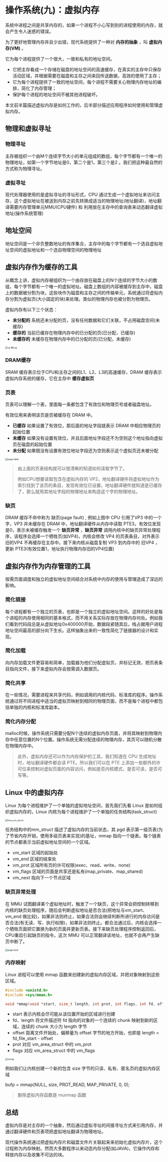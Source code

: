 # 操作系统(九)：虚拟内存

系统中进程之间是共享内存的，如果一个进程不小心写到别的进程使用的内存，就会产生令人迷惑的错误。

为了更好地管理内存并且少出错，现代系统提供了一种对 **内存的抽象** ，叫 **虚拟内存(VM)** 。

它为每个进程提供了一个很大，一致和私有的地址空间。

- 它把主存看成一个存储在磁盘的地址空间的高速缓存，在真实的主存中只保存活动区域，并根据需要在磁盘和主存之间来回传送数据，高效的使用了主存；
- 它为每个进程提供了一致的地址空间，每个进程不需要关心物理内存地址的编排，简化了内存管理；
- 保护每个进程的地址空间不被其他进程破坏。

本文前半篇描述虚拟内存是如何工作的，后半部分描述应用程序如何使用和管理虚拟内存。

## 物理和虚拟寻址

### 物理寻址

主存被组织一个由M个连续字节大小的单元组成的数组，每个字节都有一个唯一的物理地址，如第一个字节地址是0，第二个是1，第三个是2 。我们把这种最自然的方式称为物理寻址。

### 虚拟寻址

现代处理器使用的是虚拟寻址的寻址形式，CPU 通过生成一个虚拟地址来访问主存，这个虚拟地址在被送到内存之前先转换成适当的物理地址(地址翻译)，地址翻译需要内存管理单元MMU(CPU硬件) 和 利用放在主存中的查询表来动态翻译虚拟地址(操作系统管理)

## 地址空间

地址空间是一个非负整数地址的有序集合，主存中的每个字节都有一个选自虚拟地址空间的虚拟地址和一个选自物理空间的物理地址

## 虚拟内存作为缓存的工具

从概念上讲，虚拟内存被组织为一个由存放在磁盘上的N个连续的字节大小的数组，每个字节都有一个唯一的虚拟地址。磁盘上数组的内容被缓存到主存中，磁盘上的数据被分割为块，这些块作为磁盘和主存之间的传输单元，系统通过将虚拟内存分割为虚拟页(大小固定的块)来处理。类似的物理内存也被分割为物理页。

虚拟内存有以下三个状态：

- **未分配的** 系统还未分配的页，没有任何数据和它们关联，不占用磁盘空间(未缓存)
- **缓存的** 当前已缓存在物理内存中的已分配的页(已分配，已缓存)
- **未缓存的** 未缓存在物理内存中的已分配的页(已分配，未缓存)

<img src="http://qiniu.itliusir.com/vp_pp.png" alt="vp &amp;&amp; pp" style="zoom:50%;" />

### DRAM缓存

SRAM 缓存表示位于CPU和主存之间的L1、L2、L3的高速缓存，DRAM 缓存表示虚拟内存系统的缓存，它在主存中 **缓存虚拟页** 

### 页表

页表可以理解一个表，里面每一条都包含了有效位和物理页号或者磁盘地址。

有效位用来表明该页是否被缓存在 DRAM 中。

- **已缓存** 如果设置了有效位，那后面的地址字段就表示 DRAM 中相应物理页的起始位置
- **未缓存** 如果没有设置有效位，并且后面地址字段还不为空则这个地址指向虚拟页在磁盘的起始位置
- **未分配** 如果既没有设置有效位地址字段还为空则表示这个虚拟页还未被分配

<img src="http://qiniu.itliusir.com/page_table.png" alt="page table" style="zoom:50%;" />

> 由上面的页表结构就可以很清晰的知道如何读取字节了。
>
> 例如CPU想要读取包含在虚拟内存的 VP2，地址翻译硬件将虚拟地址作为索引找到了该页的条目，发现有效位已设置，地址翻译硬件就知道是已缓存了，那么就用其地址字段的物理地址来构造这个字的物理地址。

### 缺页

DRAM 缓存不命中称为 缺页(page fault) , 例如上图中 CPU 引用了VP3 中的一个字，VP3 并未缓存在 DRAM 中，地址翻译硬件从内存中读取 PTE3，有效位发现是0，表示未被缓存触发一个 **缺页异常** ，**缺页异常** 调用内核中的缺页异常处理程序，该程序会选择一个牺牲页(如VP4)，内核会修改 VP4 的页表条目，对外表示 旧的VP4 不再缓存在主存中。接下来内核从磁盘复制 VP3 到内存中的 旧VP4 ，更新 PTE3(有效位置1，地址执行物理内存旧的VP4位置)

 ## 虚拟内存作为内存管理的工具

按需页面调度和独立的虚拟地址空间结合对系统中内存的使用与管理造成了深远的影响。

### 简化链接

每个进程都有一个独立的页表，也即是一个独立的虚拟地址空间。这样的好处是每个进程的内存使用相同的基本格式，而不用关系实际存放在物理内存何处。例如我们看到代码段总是从虚拟地址0x400000开始，数据段紧随其后，栈占据用户进程地址空间最高的部分向下生长。这样抽象出来的一致性简化了链接器的设计和实现。

### 简化加载

向内存加载文件更容易和简单，加载器为他们分配虚拟页，并标记无效，把页表条目指向文件，接下来虚拟内存会按需调入数据页。

### 简化共享

在一些情况，需要进程来共享代码，例如调用的内核代码、标准库的程序。操作系统通过将不同进程中适当的虚拟页映射到相同的物理页面，而不是每个进程中都包括单独的内核和标准库副本。

### 简化内存分配

malloc时候，操作系统只需要分配N个连续的虚拟内存页面，并将其映射到物理内存中任意位置的N个位置。操作系统无需分配连续的物理内存，其页可以随机分散在物理内存中。

> 此外，虚拟内存还可以作为内存保护的工具，我们知道在 CPU 生成地址时，地址翻译硬件都会读 PTE。所以我们可以在 PTE 上添加一些额外的许可位来控制对虚拟页面的内容访问，例如是否内核模式，是否可读，是否可写等。

## Linux 中的虚拟内存

Linux 为每个进程维护了一个单独的虚拟地址空间，首先我们先看 Linux 是如何组织虚拟内存的，Linux 内核为每个进程维护了一个单独的任务结构(task_struct)

<img src="http://qiniu.itliusir.com/linux_vm.png" alt="linux_vm_struct" style="zoom:50%;" />

任务结构中的mm_struct 描述了虚拟内存的当前状态，其 pgd 表示第一级页表(为了节省内存开销，使用多级页表来实现)的基址，mmap 指向一个链表。每个链表的节点都表示当前虚拟地址空间的一个区域。

- vm_start 区域的起始处
- vm_end 区域的结束处
- vm_prot 区域所有页的许可权限(exec、read、write、none)
- vm_flags 区域的页面是共享还是私有(map_private、map_shared)
- vm_next 指向下一个节点区域

### 缺页异常处理

在 MMU 试图翻译某个虚拟地址时，触发了一个缺页，这个异常会把控制转移到内核的缺页处理程序，随后会判断虚拟地址是否合法(把地址与vm_start、vm_end 做比较)，如果非法则终止，如果合法则会继续判断所进行的内存访问是否合法(有无读、写、执行权限)，如果非法则终止。都合法通过后，内核会选择一个牺牲页面把它置换为新的页面并更新页表。接下来缺页处理程序控制返回后，CPU重启引起缺页的指令，这次 MMU 可以正常翻译该地址，也就不会再产生缺页中断了。

<img src="http://qiniu.itliusir.com/linux_page_fault.png" alt="page fault" style="zoom:50%;" />

### 内存映射

Linux 进程可以使用 mmap 函数来创建新的虚拟内存区域，并把对象映射到这些区域。

```c
#include <unistd.h>
#include <sys/mman.h>

void *mmap(void *start, size_t length, int prot, int flags, int fd, off_t offset);
```

- start 表示内核会尽可能从该位置开始的区域进行创建
- fd、length 将文件描述符 fd 指向的对象的一个连续的 chunk 映射到新的区域，连续的 chunk 大小为 length 字节
- offset 距离文件开始处，偏移量为 offset 字节的地方开始，也即是 length = fd_file_start - offset
- prot 对应 vm_area_struct 中的 vm_prot
- flags 对应 vm_area_struct 中的 vm_flags

<img src="http://qiniu.itliusir.com/linux_mmap.png" alt="mmap" style="zoom:50%;" />

例如我们让内核创建一个新的包含 size 字节的只读、私有、匿名页的虚拟内存区域

bufp = mmap(NULL, size, PROT_READ, MAP_PRIVATE, 0, 0);

> 删除虚拟内存函数是 munmap 函数

## 总结

虚拟内存是对主存的一个抽象，然后通过虚拟寻址的间接寻址方式来引用内存，并通过翻译硬件和页表项把虚拟地址翻译为物理地址。

现代操作系统通过把虚拟内存片和磁盘文件片关联起来来初始化虚拟内存片，这个过程称为内存映射。然而大多数程序以来动态内存分配(如JAVA)，它操作内存和释放内存以及收集不可达的块。